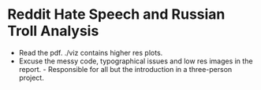 # Reddit Hate Speech and Russian Troll Analysis
- Read the pdf. ./viz contains higher res plots. 
- Excuse the messy code, typographical issues and low res images in the report. - Responsible for all but the introduction in a three-person project.
